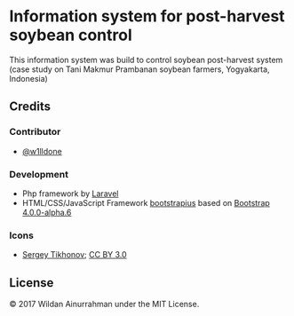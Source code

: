 # Information system for post-harvest soybean control
This information system was build to control soybean post-harvest system (case study on Tani Makmur Prambanan soybean farmers, Yogyakarta, Indonesia)

## Credits

### Contributor
+ [@w1lldone](https://github.com/w1lldone)

### Development
+ Php framework by [Laravel](https://laravel.com/)
+ HTML/CSS/JavaScript Framework [bootstrapius](https://bootstrapious.com/admin-templates) based on [Bootstrap 4.0.0-alpha.6](https://v4-alpha.getbootstrap.com/)

### Icons
+ [Sergey Tikhonov](https://www.iconfinder.com/sergey9198); [CC BY 3.0](https://creativecommons.org/licenses/by/3.0/)

## License

© 2017 Wildan Ainurrahman under the MIT License.
